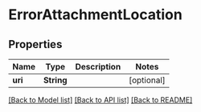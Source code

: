 # ErrorAttachmentLocation

## Properties
Name | Type | Description | Notes
------------ | ------------- | ------------- | -------------
**uri** | **String** |  | [optional] 

[[Back to Model list]](../README.md#documentation-for-models) [[Back to API list]](../README.md#documentation-for-api-endpoints) [[Back to README]](../README.md)


